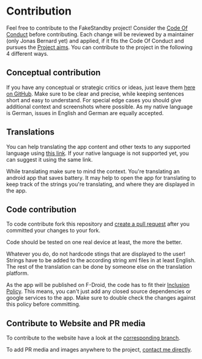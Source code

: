 # Contribution

Feel free to contribute to the FakeStandby project! Consider the [Code Of Conduct](CODE_OF_CONDUCT.md) before contributing.
Each change will be reviewed by a maintainer (only Jonas Bernard yet) and applied, if it fits the Code Of Conduct and pursues the [Project aims](PROJECT_AIMS.md).
You can contribute to the project in the following 4 different ways.

## Conceptual contribution
If you have any conceptual or strategic critics or ideas, just leave them [here on GitHub](https://github.com/JonasBernard/FakeStandby/issues/new/choose).
Make sure to be clear and precise, while keeping sentences short and easy to understand. For special edge cases you should give additional context and screenshots
where possible. As my native language is German, issues in English and German are equally accepted.

## Translations
You can help translating the app content and other texts to any supported language using [this link](https://poeditor.com/join/project/WkxMBheCVb).
If your native language is not supported yet, you can suggest it using the same link.

While translating make sure to mind the context. You're translating an android app that saves battery. It may help to open the app for translating
to keep track of the strings you're translating, and where they are displayed in the app.

## Code contribution
To code contribute fork this repository and [create a pull request](https://github.com/JonasBernard/FakeStandby/compare) after you committed
your changes to your fork.

Code should be tested on one real device at least, the more the better.

Whatever you do, do not hardcode stings that are displayed to the user!
Strings have to be added to the according string xml files in at least English.
The rest of the translation can be done by someone else on the translation platform.

As the app will be published on F-Droid, the code has to fit their [Inclusion Policy](https://f-droid.org/en/docs/Inclusion_Policy/).
This means, you can't just add any closed source dependencies or google services to the app. Make sure to double check the changes against this policy before
committing.

## Contribute to Website and PR media
To contribute to the website have a look at the [corresponding branch](https://github.com/JonasBernard/FakeStandby/tree/gh-pages).

To add PR media and images anywhere to the project, [contact me directly](mailto:public.jbernard@web.de).
